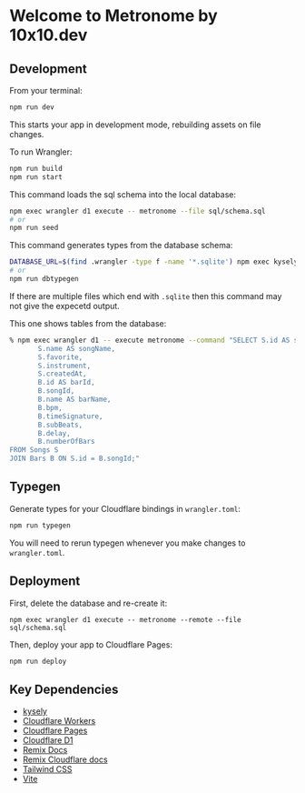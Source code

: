# Welcome to Metronome by 10x10.dev

## Development

From your terminal:

```sh
npm run dev
```

This starts your app in development mode, rebuilding assets on file changes.

To run Wrangler:

```sh
npm run build
npm run start
```

This command loads the sql schema into the local database:

```sh
npm exec wrangler d1 execute -- metronome --file sql/schema.sql
# or
npm run seed
```


This command generates types from the database schema:
```sh
DATABASE_URL=$(find .wrangler -type f -name '*.sqlite') npm exec kysely-codegen -- --out-file app/db.d.ts
# or
npm run dbtypegen
```
If there are multiple files which end with `.sqlite` then this command may not give the expecetd output.

This one shows tables from the database:
```sh
% npm exec wrangler d1 -- execute metronome --command "SELECT S.id AS songId, 
       S.name AS songName,
       S.favorite,
       S.instrument,
       S.createdAt,
       B.id AS barId,
       B.songId,
       B.name AS barName,
       B.bpm,
       B.timeSignature,
       B.subBeats,
       B.delay,
       B.numberOfBars
FROM Songs S
JOIN Bars B ON S.id = B.songId;"
```

## Typegen

Generate types for your Cloudflare bindings in `wrangler.toml`:

```sh
npm run typegen
```

You will need to rerun typegen whenever you make changes to `wrangler.toml`.

## Deployment

First, delete the database and re-create it:
```
npm exec wrangler d1 execute -- metronome --remote --file sql/schema.sql
```

Then, deploy your app to Cloudflare Pages:

```sh
npm run deploy
```

## Key Dependencies

- [kysely](https://kysely.dev/docs/intro)
- [Cloudflare Workers](https://developers.cloudflare.com/workers/)
- [Cloudflare Pages](https://developers.cloudflare.com/pages/)
- [Cloudflare D1](https://developers.cloudflare.com/d1/)
- [Remix Docs](https://remix.run/docs)
- [Remix Cloudflare docs](https://remix.run/guides/vite#cloudflare)
- [Tailwind CSS](https://tailwindcss.com/)
- [Vite](https://vitejs.dev/guide/features.html#css)